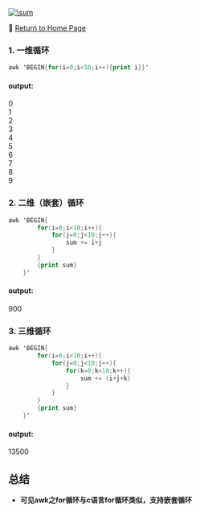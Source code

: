 <a href="https://www.codecogs.com/eqnedit.php?latex=\sum" target="_blank"><img src="https://latex.codecogs.com/gif.latex?\sum" title="\sum" /></a>


:hotel: [Return to Home Page](https://github.com/geophydog/geophydog.github.io/blob/master/README.md)  
### 1. 一维循环
```awk
awk 'BEGIN{for(i=0;i<10;i++){print i}}'
```
#### output:
0  
1  
2  
3  
4  
5  
6  
7  
8  
9  

### 2. 二维（嵌套）循环
```awk
awk 'BEGIN{
        for(i=0;i<10;i++){
            for(j=0;j<10;j++){
                sum += i+j
            }
        }
        {print sum}
    }'
```
#### output:
900

### 3. 三维循环
```awk
awk 'BEGIN{
        for(i=0;i<10;i++){
            for(j=0;j<10;j++){
                for(k=0;k<10;k++){
                    sum += (i+j+k)
                }
            }
        }
        {print sum}
    }'
```
#### output:
13500

## 总结
-    __可见awk之for循环与c语言for循环类似，支持嵌套循环__
